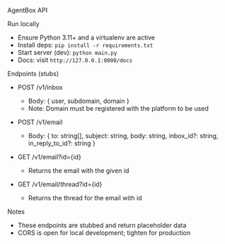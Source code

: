 AgentBox API

Run locally
- Ensure Python 3.11+ and a virtualenv are active
- Install deps: `pip install -r requirements.txt`
- Start server (dev): `python main.py`
- Docs: visit `http://127.0.0.1:8000/docs`

Endpoints (stubs)
- POST /v1/inbox
  - Body: { user, subdomain, domain }
  - Note: Domain must be registered with the platform to be used

- POST /v1/email
  - Body: { to: string[], subject: string, body: string, inbox_id?: string, in_reply_to_id?: string }

- GET /v1/email?id={id}
  - Returns the email with the given id

- GET /v1/email/thread?id={id}
  - Returns the thread for the email with id

Notes
- These endpoints are stubbed and return placeholder data
- CORS is open for local development; tighten for production